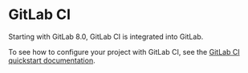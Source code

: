 # GitLab CI

Starting with GitLab 8.0, GitLab CI is integrated into GitLab.

To see how to configure your project with GitLab CI, see the [GitLab CI quickstart documentation](https://docs.gitlab.com/ce/ci/quick_start/README.html).
